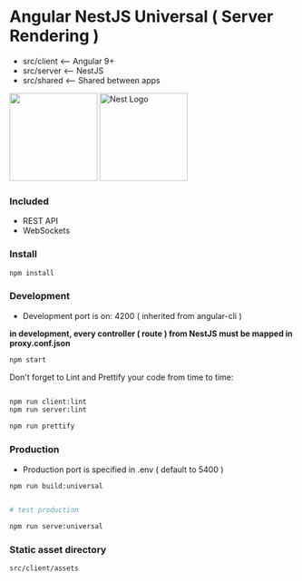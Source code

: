 # Angular NestJS Universal ( Server Rendering )

- src/client <-- Angular 9+
- src/server <-- NestJS
- src/shared <-- Shared between apps

 <a href="https://angular.io" target="blank"><img height="155px" src="https://angular.io/assets/images/logos/angular/angular.svg" /></a>
 <a href="http://nestjs.com/" target="blank"><img height="155px" src="http://kamilmysliwiec.com/public/nest-logo.png#1" alt="Nest Logo" /></a>

### Included

- REST API
- WebSockets
  
### Install

```bash
npm install
```

### Development

* Development port is on: 4200 ( inherited from angular-cli )

**in development, every controller ( route ) from NestJS must be mapped in proxy.conf.json**

```bash
npm start
```

Don't forget to Lint and Prettify your code from time to time:

```bash

npm run client:lint
npm run server:lint

npm run prettify

```


### Production

* Production port is specified in .env ( default to 5400 )

```bash
npm run build:universal
```

```bash

# test production

npm run serve:universal
```


### Static asset directory

```bash
src/client/assets
```
